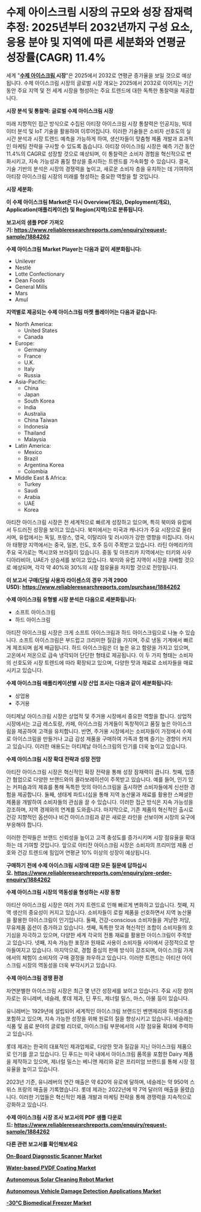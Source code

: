 <p><h1>수제 아이스크림 시장의 규모와 성장 잠재력 추정: 2025년부터 2032년까지 구성 요소, 응용 분야 및 지역에 따른 세분화와 연평균 성장률(CAGR) 11.4%</h1></p><p>세계 "<strong><a href="https://www.reliableresearchreports.com/artisanal-ice-cream-r1884262?utm_campaign=106&utm_medium=8&utm_source=Github&utm_content=ia&utm_term=13032025&utm_id=artisanal-ice-cream">수제 아이스크림&nbsp;</a></strong><strong>시장</strong>"은 2025에서 2032로 연평균 증가율을 보일 것으로 예상됩니다. 수제 아이스크림 시장의 글로벌 시장 개요는 2025에서 2032로 이어지는 기간 동안 주요 지역 및 전 세계 시장을 형성하는 주요 트렌드에 대한 독특한 통찰력을 제공합니다.</p>
<p><strong>시장 분석 및 통찰력: 글로벌 수제 아이스크림 시장</strong></p>
<p><p>미래 지향적인 접근 방식으로 수집된 아티장 아이스크림 시장 통찰력은 인공지능, 빅데이터 분석 및 IoT 기술을 활용하여 이루어집니다. 이러한 기술들은 소비자 선호도의 실시간 분석과 시장 트렌드 예측을 가능하게 하여, 생산자들이 맞춤형 제품 개발과 효과적인 마케팅 전략을 구사할 수 있도록 돕습니다. 아티장 아이스크림 시장은 예측 기간 동안 11.4%의 CAGR로 성장할 것으로 예상되며, 이 통찰력은 소비자 경험을 혁신적으로 변화시키고, 지속 가능성과 품질 향상을 중시하는 트렌드를 가속화할 수 있습니다. 결국, 기술 기반의 분석은 시장의 경쟁력을 높이고, 새로운 소비자 층을 유치하는 데 기여하여 아티장 아이스크림 시장의 미래를 형성하는 중요한 역할을 할 것입니다.</p><a href="%7CAUTHORITHY_DOMAIN_URL%7C?utm_campaign=106&utm_medium=8&utm_source=Github&utm_content=ia&utm_term=13032025&utm_id=artisanal-ice-cream"></a></p>
<p><strong>시장 세분화:</strong></p>
<p><strong>이 수제 아이스크림 Market은 다시 Overview(개요), Deployment(개요), Application(애플리케이션) 및 Region(지역)으로 분류됩니다.</strong></p>
<p><strong>보고서의 샘플 PDF 가져오기:&nbsp;<a href="https://www.reliableresearchreports.com/enquiry/request-sample/1884262?utm_campaign=106&utm_medium=8&utm_source=Github&utm_content=ia&utm_term=13032025&utm_id=artisanal-ice-cream">https://www.reliableresearchreports.com/enquiry/request-sample/1884262</a></strong><strong></strong></p>
<p><strong>수제 아이스크림 Market Player는 다음과 같이 세분화됩니다:</strong></p>
<p><ul><li>Unilever</li><li>Nestlé</li><li>Lotte Confectionary</li><li>Dean Foods</li><li>General Mills</li><li>Mars</li><li>Amul</li></ul></p>
<p><strong>지역별로 제공되는 수제 아이스크림 마켓 플레이어는 다음과 같습니다:</strong></p>
<p><ul>
    <li>
        North America:
        <ul>
            <li>United States</li>
            <li>Canada</li>
        </ul>
    </li>
    <li>
        Europe:
        <ul>
            <li>Germany</li>
            <li>France</li>
            <li>U.K.</li>
            <li>Italy</li>
            <li>Russia</li>
        </ul>
    </li>
    <li>
        Asia-Pacific:
        <ul>
            <li>China</li>
            <li>Japan</li>
            <li>South Korea</li>
            <li>India</li>
            <li>Australia</li>
            <li>China Taiwan</li>
            <li>Indonesia</li>
            <li>Thailand</li>
            <li>Malaysia</li>
        </ul>
    </li>
    <li>
        Latin America:
        <ul>
            <li>Mexico</li>
            <li>Brazil</li>
            <li>Argentina Korea</li>
            <li>Colombia</li>
        </ul>
    </li>
    <li>
        Middle East & Africa:
        <ul>
            <li>Turkey</li>
            <li>Saudi</li>
            <li>Arabia</li>
            <li>UAE</li>
            <li>Korea</li>
        </ul>
    </li>
    </ul></p>
<p><p>아티잔 아이스크림 시장은 전 세계적으로 빠르게 성장하고 있으며, 특히 북미와 유럽에서 두드러진 성장을 보이고 있습니다. 북미에서는 미국과 캐나다가 주요 시장으로 올라서며, 유럽에서는 독일, 프랑스, 영국, 이탈리아 및 러시아가 강한 영향을 미칩니다. 아시아 태평양 지역에서는 중국, 일본, 인도, 호주 등이 주목받고 있습니다. 라틴 아메리카의 주요 국가로는 멕시코와 브라질이 있습니다. 중동 및 아프리카 지역에서는 터키와 사우디아라비아, UAE가 상승세를 보이고 있습니다. 북미와 유럽 지역이 시장을 지배할 것으로 예상되며, 각각 약 40%와 30%의 시장 점유율을 차지할 것으로 전망됩니다.</p></p>
<p><strong>이 보고서 구매(단일 사용자 라이센스의 경우 가격 2900 USD):&nbsp;<a href="https://www.reliableresearchreports.com/purchase/1884262?utm_campaign=106&utm_medium=8&utm_source=Github&utm_content=ia&utm_term=13032025&utm_id=artisanal-ice-cream">https://www.reliableresearchreports.com/purchase/1884262</a></strong></p>
<p><strong>수제 아이스크림 유형별 시장 분석은 다음으로 세분화됩니다:</strong></p>
<p><ul><li>소프트 아이스크림</li><li>하드 아이스크림</li></ul></p>
<p><p>아티잔 아이스크림 시장은 크게 소프트 아이스크림과 하드 아이스크림으로 나눌 수 있습니다. 소프트 아이스크림은 부드럽고 크리미한 질감을 가지며, 주로 냉동 기계에서 빠르게 제조되며 쉽게 배급됩니다. 하드 아이스크림은 더 높은 유고 함량을 가지고 있으며, 고온에서 저온으로 급속 냉각되어 단단한 형태로 제공됩니다. 이 두 가지 형태는 소비자의 선호도와 시장 트렌드에 따라 확장되고 있으며, 다양한 맛과 재료로 소비자들을 매료시키고 있습니다.</p></p>
<p><strong>수제 아이스크림 애플리케이션별 시장 산업 조사는 다음과 같이 세분화됩니다:</strong></p>
<p><ul><li>상업용</li><li>주거용</li></ul></p>
<p><p>아티제날 아이스크림 시장은 상업적 및 주거용 시장에서 중요한 역할을 합니다. 상업적 시장에서는 고급 레스토랑, 카페, 아이스크림 가게들이 독창적이고 품질 높은 아이스크림을 제공하여 고객을 유치합니다. 반면, 주거용 시장에서는 소비자들이 가정에서 수제로 아이스크림을 만들거나 고급 감성 제품을 구매하여 가족과 함께 즐기는 경향이 커지고 있습니다. 이러한 애용도는 아티제날 아이스크림의 인기를 더욱 높이고 있습니다.</p></p>
<p><strong>수제 아이스크림 시장 확대 전략과 성장 전망</strong></p>
<p><p>아티잔 아이스크림 시장은 혁신적인 확장 전략을 통해 성장 잠재력이 큽니다. 첫째, 업종 간 협업으로 다양한 브랜드와의 콜라보레이션이 주목받고 있습니다. 예를 들어, 인기 있는 커피숍과의 제휴를 통해 독특한 맛의 아이스크림을 출시하면 소비자들에게 신선한 경험을 제공합니다. 둘째, 생태계 파트너십을 통해 지역 농산물과 재료를 활용한 스페셜한 제품을 개발하여 소비자들의 관심을 끌 수 있습니다. 이러한 접근 방식은 지속 가능성을 강조하며, 지역 경제와의 연계를 도와줍니다. 마지막으로, 기존 제품의 혁신적인 출시로 건강 지향적인 옵션이나 비건 아이스크림과 같은 새로운 라인을 선보이며 시장의 요구에 부응해야 합니다. </p><p>이러한 전략들은 브랜드 신뢰성을 높이고 고객 충성도를 증가시키며 시장 점유율을 확대하는 데 기여할 것입니다. 앞으로 아티잔 아이스크림 시장은 소비자의 프리미엄 제품 선호와 건강 트렌드에 힘입어 연평균 10% 이상의 성장이 예상됩니다.</p></p>
<p><strong>구매하기 전에 수제 아이스크림 시장에 대한 모든 질문에 답하십시오.&nbsp;<a href="https://www.reliableresearchreports.com/enquiry/pre-order-enquiry/1884262?utm_campaign=106&utm_medium=8&utm_source=Github&utm_content=ia&utm_term=13032025&utm_id=artisanal-ice-cream">https://www.reliableresearchreports.com/enquiry/pre-order-enquiry/1884262</a></strong><strong></strong></p>
<p><strong>수제 아이스크림 시장의 역동성을 형성하는 시장 동향</strong></p>
<p><p>아티산 아이스크림 시장은 여러 가지 트렌드로 인해 빠르게 변화하고 있습니다. 첫째, 지역 생산의 중요성이 커지고 있습니다. 소비자들이 로컬 제품을 선호하면서 지역 농산물을 활용한 아이스크림이 인기입니다. 둘째, 건강-conscious 소비자들을 겨냥한 저당, 무유제품 옵션이 증가하고 있습니다. 셋째, 독특한 맛과 혁신적인 조합이 소비자들의 호기심을 자극하고 있으며, 다양한 세계 각국의 전통 재료를 활용한 아이스크림이 주목받고 있습니다. 넷째, 지속 가능한 포장과 원재료 사용이 소비자들 사이에서 긍정적으로 받아들여지고 있습니다. 마지막으로, 경험 중심의 판매 방식이 강조되며, 아이스크림 가게에서의 체험이 소비자의 구매 결정을 좌우하고 있습니다. 이러한 트렌드는 아티산 아이스크림 시장의 역동성을 더욱 부각시키고 있습니다.</p></p>
<p><strong>수제 아이스크림 경쟁 환경</strong></p>
<p><p>자연분별한 아이스크림 시장은 최근 몇 년간 성장세를 보이고 있습니다. 주요 시장 참여자로는 유니레버, 네슬레, 롯데 제과, 딘 푸드, 제너럴 밀스, 마스, 아물 등이 있습니다. </p><p>유니레버는 1929년에 설립되어 세계적인 아이스크림 브랜드인 벤앤제리와 하겐다즈를 포함하고 있으며, 지속 가능한 성장을 위해 원료의 질을 향상시키고 있습니다. 네슬레는 식품 및 음료 분야의 글로벌 리더로, 아이스크림 부문에서의 시장 점유율 확대에 주력하고 있습니다. </p><p>롯데 제과는 한국의 대표적인 제과업체로, 다양한 맛과 질감을 지닌 아이스크림 제품으로 인기를 끌고 있습니다. 딘 푸드는 미국 내에서 아이스크림 품목을 포함한 Dairy 제품을 제작하고 있으며, 제너럴 밀스는 베니앤 제리와 같은 프리미엄 브랜드를 통해 시장 점유율을 높이고 있습니다.</p><p>2023년 기준, 유니레버의 연간 매출은 약 620억 유로에 달하며, 네슬레는 약 950억 스위스 프랑의 매출을 기록했습니다. 롯데 제과는 2022년에 약 7억 달러의 매출을 올렸습니다. 이러한 기업들은 혁신적인 제품 개발과 마케팅 전략을 통해 경쟁력을 지속적으로 강화하고 있습니다.</p></p>
<p><strong>수제 아이스크림 시장 조사 보고서의 PDF 샘플 다운로드:&nbsp;<a href="https://www.reliableresearchreports.com/enquiry/request-sample/1884262?utm_campaign=106&utm_medium=8&utm_source=Github&utm_content=ia&utm_term=13032025&utm_id=artisanal-ice-cream">https://www.reliableresearchreports.com/enquiry/request-sample/1884262</a></strong></p>
<p><strong></strong></p>
<p><strong></strong></p>
<p><strong></strong></p>
<p><strong></strong></p>
<p><strong>다른 관련 보고서를 확인해보세요</strong></p>
<p><strong><p><a href="https://github.com/pilukypalis/Market-Research-Report-List-1/blob/main/on-board-diagnostic-scanner-market.md?utm_campaign=106&utm_medium=8&utm_source=Github&utm_content=ia&utm_term=13032025&utm_id=artisanal-ice-cream">On-Board Diagnostic Scanner Market</a></p><p><a href="https://github.com/zakkistuey/Market-Research-Report-List-1/blob/main/water-based-pvdf-coating-market.md?utm_campaign=106&utm_medium=8&utm_source=Github&utm_content=ia&utm_term=13032025&utm_id=artisanal-ice-cream">Water-based PVDF Coating Market</a></p><p><a href="https://github.com/boyertrull4r/Market-Research-Report-List-1/blob/main/autonomous-solar-cleaning-robot-market.md?utm_campaign=106&utm_medium=8&utm_source=Github&utm_content=ia&utm_term=13032025&utm_id=artisanal-ice-cream">Autonomous Solar Cleaning Robot Market</a></p><p><a href="https://github.com/lillybosakoi/Market-Research-Report-List-1/blob/main/autonomous-vehicle-damage-detection-applications-market.md?utm_campaign=106&utm_medium=8&utm_source=Github&utm_content=ia&utm_term=13032025&utm_id=artisanal-ice-cream">Autonomous Vehicle Damage Detection Applications Market</a></p><p><a href="https://github.com/siertnamba7u/Market-Research-Report-List-1/blob/main/30c-biomedical-freezer-market.md?utm_campaign=106&utm_medium=8&utm_source=Github&utm_content=ia&utm_term=13032025&utm_id=artisanal-ice-cream">-30°C Biomedical Freezer Market</a></p></strong></p>